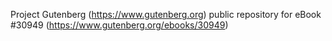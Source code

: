 Project Gutenberg (https://www.gutenberg.org) public repository for eBook #30949 (https://www.gutenberg.org/ebooks/30949)
